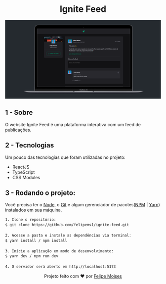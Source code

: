 <h1 align="center">Ignite Feed</h1>

<div align="center">
  <img src="./public/preview.png" alt="demonstração do projeto" >
</div>

## 1 - Sobre

O website Ignite Feed é uma plataforma interativa com um feed de publicações.

## 2 - Tecnologias

Um pouco das tecnologias que foram utilizadas no projeto:

- ReactJS
- TypeScript
- CSS Modules

## 3 - Rodando o projeto:

Você precisa ter o [Node](https://nodejs.org/en/), o [Git](https://git-scm.com/) e algum gerenciador de pacotes([NPM](https://docs.npmjs.com/downloading-and-installing-node-js-and-npm/) | [Yarn](https://classic.yarnpkg.com/lang/en/docs/install)) instalados em sua máquina.

```bash
1. Clone o repositório:
$ git clone https://github.com/felipems1/ignite-feed.git

2. Acesse a pasta e instale as dependências via terminal:
$ yarn install / npm install

3. Inicie a aplicação em modo de desenvolvimento:
$ yarn dev / npm run dev

4. O servidor será aberto em http://localhost:5173
```

<p align="center">Projeto feito com ❤️ por <a href="https://www.linkedin.com/in/felipems1/">Felipe Moises</a></p>
